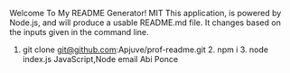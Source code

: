 Welcome To My README Generator!
MIT
This application, is  powered by Node.js, and will produce a usable README.md file. It changes based on the inputs given in the command line. 
1. git clone git@github.com:Apjuve/prof-readme.git 2. npm i 3. node index.js
JavaScript,Node
email
Abi Ponce
